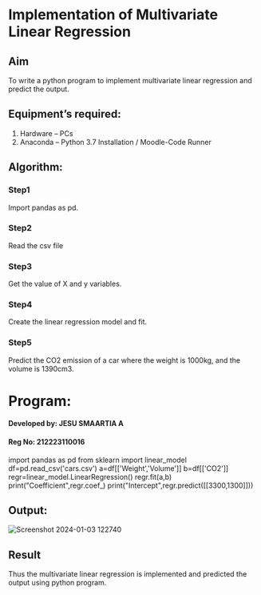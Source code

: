 # Implementation of Multivariate Linear Regression
## Aim
To write a python program to implement multivariate linear regression and predict the output.
## Equipment’s required:
1.	Hardware – PCs
2.	Anaconda – Python 3.7 Installation / Moodle-Code Runner
## Algorithm:
### Step1
Import pandas as pd.

### Step2
Read the csv file

### Step3
Get the value of X and y variables.

### Step4
Create the linear regression model and fit.

### Step5
Predict the CO2 emission of a car where the weight is 1000kg, and the volume is 1390cm3.

# Program:
#### Developed by: JESU SMAARTIA A
#### Reg No: 212223110016

import pandas as pd
from sklearn import linear_model
df=pd.read_csv('cars.csv')
a=df[['Weight','Volume']]
b=df[['CO2']]
regr=linear_model.LinearRegression()
regr.fit(a,b)
print("Coefficient",regr.coef_)
print("Intercept",regr.predict([[3300,1300]]))

## Output:

![Screenshot 2024-01-03 122740](https://github.com/Hariniselvan21/Multivariate-Linear-Regression/assets/155089072/fb4308b7-a4bc-4f7f-9954-200934ddb3f1)

## Result
Thus the multivariate linear regression is implemented and predicted the output using python program.
